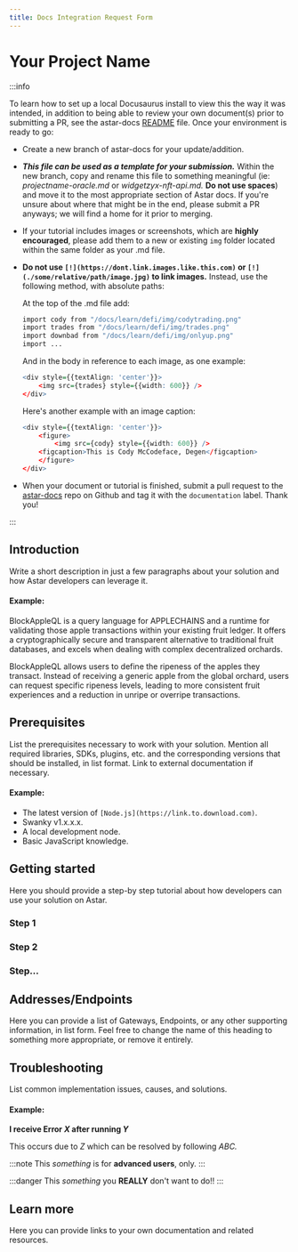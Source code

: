 ```yaml
---
title: Docs Integration Request Form
---
```


# Your Project Name

:::info

To learn how to set up a local Docusaurus install to view this the way it was intended, in addition to being able to review your own document(s) prior to submitting a PR, see the astar-docs [README](https://github.com/AstarNetwork/astar-docs/blob/main/README.md) file. Once your environment is ready to go:

- Create a new branch of astar-docs for your update/addition. 

- ***This file can be used as a template for your submission.*** Within the new branch, copy and rename this file to something meaningful (ie: *projectname-oracle.md* or *widgetzyx-nft-api.md.* **Do not use spaces**) and move it to the most appropriate section of Astar docs. If you're unsure about where that might be in the end, please submit a PR anyways; we will find a home for it prior to merging. 


- If your tutorial includes images or screenshots, which are **highly encouraged**, please add them to a new or existing `img` folder located within the same folder as your .md file.

- **Do not use `[!](https://dont.link.images.like.this.com)` or `[!](./some/relative/path/image.jpg)` to link images.** Instead, use the following method, with absolute paths:

    At the top of the .md file add:

    ```r
    import cody from "/docs/learn/defi/img/codytrading.png"
    import trades from "/docs/learn/defi/img/trades.png"
    import downbad from "/docs/learn/defi/img/onlyup.png"
    import ...
    ```

    And in the body in reference to each image, as one example:

    ```r
    <div style={{textAlign: 'center'}}>
        <img src={trades} style={{width: 600}} />
    </div>
    ```

    Here's another example with an image caption:

    ```r
    <div style={{textAlign: 'center'}}>
        <figure>
            <img src={cody} style={{width: 600}} />
        <figcaption>This is Cody McCodeface, Degen</figcaption>
        </figure>
    </div>
    ```

           
- When your document or tutorial is finished, submit a pull request to the [astar-docs](https://github.com/AstarNetwork/astar-docs) repo on Github and tag it with the `documentation` label. Thank you!

:::

## Introduction

Write a short description in just a few paragraphs about your solution and how Astar developers can leverage it. 

#### Example: 
BlockAppleQL is a query language for APPLECHAINS and a runtime for validating those apple transactions within your existing fruit ledger. It offers a cryptographically secure and transparent alternative to traditional fruit databases, and excels when dealing with complex decentralized orchards.

BlockAppleQL allows users to define the ripeness of the apples they transact. Instead of receiving a generic apple from the global orchard, users can request specific ripeness levels, leading to more consistent fruit experiences and a reduction in unripe or overripe transactions.

## Prerequisites

List the prerequisites necessary to work with your solution. Mention all required libraries, SDKs, plugins, etc. and the corresponding versions that should be installed, in list format. Link to external documentation if necessary. 

#### Example:
 - The latest version of `[Node.js](https://link.to.download.com)`.
 - Swanky v1.x.x.x.
 - A local development node.
 - Basic JavaScript knowledge.

## Getting started

Here you should provide a step-by step tutorial about how developers can use your solution on Astar. 

### Step 1
### Step 2
### Step...

## Addresses/Endpoints

Here you can provide a list of Gateways, Endpoints, or any other supporting information, in list form. Feel free to change the name of this heading to something more appropriate, or remove it entirely.

## Troubleshooting
List common implementation issues, causes, and solutions.

#### Example: 
**I receive Error *X* after running *Y***

This occurs due to *Z* which can be resolved by following *ABC.* 

:::note
This *something* is for **advanced users**, only.
:::

:::danger
This *something* you **REALLY** don't want to do!!
:::

## Learn more

Here you can provide links to your own documentation and related resources. 
